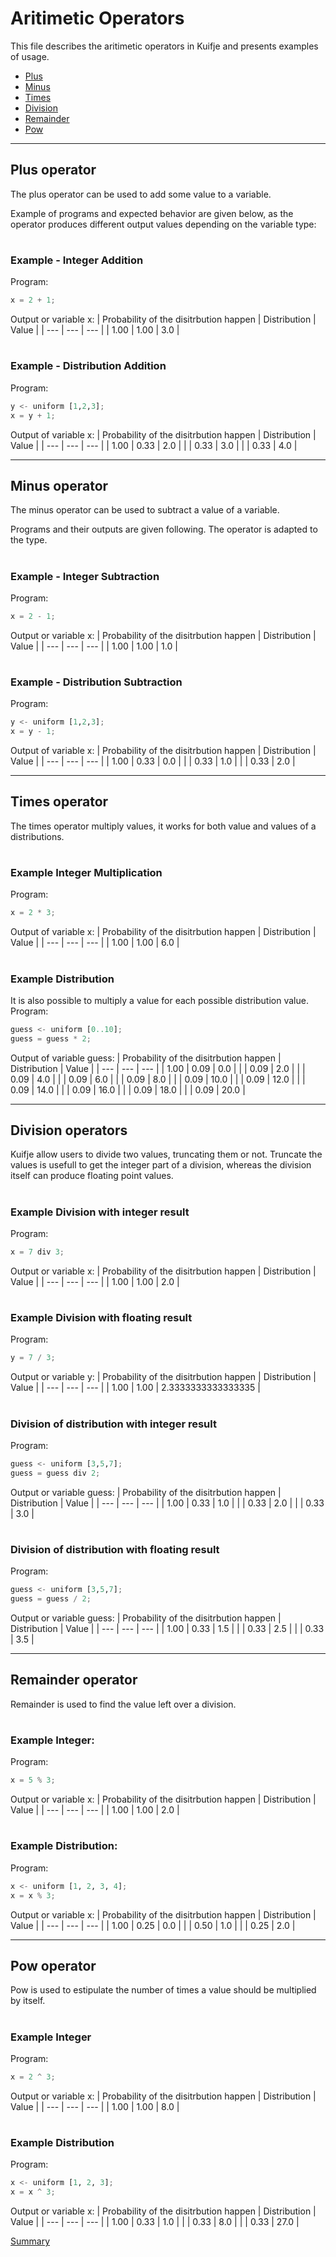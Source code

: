 # Aritimetic Operators

This file describes the aritimetic operators in Kuifje and presents examples of usage.

- [Plus](#plus-operator)
- [Minus](#minus-operator)
- [Times](#times-operator)
- [Division](#division-operators)
- [Remainder](#remainder-operator)
- [Pow](#pow-operator)

---

## Plus operator

The plus operator can be used to add some value to a variable.

Example of programs and expected behavior are given below, as the operator produces different output values depending on the variable type:

#

### Example - Integer Addition

Program:
```python
x = 2 + 1;
```

Output or variable x:
| Probability of the disitrbution happen | Distribution | Value | 
| --- | --- | --- |
| 1.00 | 1.00 | 3.0 |

#

### Example - Distribution Addition
Program:
```python
y <- uniform [1,2,3];
x = y + 1;
```

Output of variable x:
| Probability of the disitrbution happen | Distribution | Value | 
| --- | --- | --- |
| 1.00 | 0.33 | 2.0 |
| | 0.33 | 3.0 |
| | 0.33 | 4.0 |

---

## Minus operator

The minus operator can be used to subtract a value of a variable.

Programs and their outputs are given following. The operator is adapted to the type.

#

### Example - Integer Subtraction

Program:
```python
x = 2 - 1;
```

Output or variable x:
| Probability of the disitrbution happen | Distribution | Value | 
| --- | --- | --- |
| 1.00 | 1.00 | 1.0 |

#

### Example - Distribution Subtraction

Program:
```python
y <- uniform [1,2,3];
x = y - 1;
```

Output of variable x:
| Probability of the disitrbution happen | Distribution | Value | 
| --- | --- | --- |
| 1.00 | 0.33 | 0.0 |
| | 0.33 | 1.0 |
| | 0.33 | 2.0 |

---

## Times operator

The times operator multiply values, it works for both value and values of a distributions.

#

### Example Integer Multiplication
Program:
```python
x = 2 * 3;
```

Output of variable x:
| Probability of the disitrbution happen | Distribution | Value | 
| --- | --- | --- |
| 1.00 | 1.00 | 6.0 |

#

### Example Distribution
It is also possible to multiply a value for each possible distribution value.
Program:
```python
guess <- uniform [0..10];
guess = guess * 2;
```

Output of variable guess:
| Probability of the disitrbution happen | Distribution | Value | 
| --- | --- | --- |
| 1.00 | 0.09 | 0.0 |
| | 0.09 | 2.0 |
| | 0.09 | 4.0 |
| | 0.09 | 6.0 |
| | 0.09 | 8.0 |
| | 0.09 | 10.0 |
| | 0.09 | 12.0 |
| | 0.09 | 14.0 |
| | 0.09 | 16.0 |
| | 0.09 | 18.0 |
| | 0.09 | 20.0 |

---

## Division operators

Kuifje allow users to divide two values, truncating them or not.
Truncate the values is usefull to get the integer part of a division, whereas the division itself can produce floating point values.

#

### Example Division with integer result
Program:
```python
x = 7 div 3;
```

Output or variable x:
| Probability of the disitrbution happen | Distribution | Value | 
| --- | --- | --- |
| 1.00 | 1.00 | 2.0 |

#

### Example Division with floating result
Program:
```python
y = 7 / 3;
```

Output or variable y:
| Probability of the disitrbution happen | Distribution | Value | 
| --- | --- | --- |
| 1.00 | 1.00 | 2.3333333333333335 |

#

### Division of distribution with integer result
Program:
```python
guess <- uniform [3,5,7];
guess = guess div 2;
```

Output or variable guess:
| Probability of the disitrbution happen | Distribution | Value | 
| --- | --- | --- |
| 1.00 | 0.33 | 1.0 |
| | 0.33 | 2.0 |
| | 0.33 | 3.0 |

#

### Division of distribution with floating result
Program:
```python
guess <- uniform [3,5,7];
guess = guess / 2;
```

Output or variable guess:
| Probability of the disitrbution happen | Distribution | Value | 
| --- | --- | --- |
| 1.00 | 0.33 | 1.5 |
| | 0.33 | 2.5 |
| | 0.33 | 3.5 |

---

## Remainder operator

Remainder is used to find the value left over a division.

#

### Example Integer:
Program:
```python
x = 5 % 3;
```

Output or variable x:
| Probability of the disitrbution happen | Distribution | Value | 
| --- | --- | --- |
| 1.00 | 1.00 | 2.0 |

#

### Example Distribution:
Program:
```python
x <- uniform [1, 2, 3, 4];
x = x % 3;
```

Output or variable x:
| Probability of the disitrbution happen | Distribution | Value | 
| --- | --- | --- |
| 1.00 | 0.25 | 0.0 |
| | 0.50 | 1.0 |
| | 0.25 | 2.0 |

---

## Pow operator

Pow is used to estipulate the number of times a value should be multiplied by itself.

#

### Example Integer
Program:
```python
x = 2 ^ 3;
```

Output or variable x:
| Probability of the disitrbution happen | Distribution | Value | 
| --- | --- | --- |
| 1.00 | 1.00 | 8.0 |

#

### Example Distribution
Program:
```python
x <- uniform [1, 2, 3];
x = x ^ 3;
```

Output or variable x:
| Probability of the disitrbution happen | Distribution | Value | 
| --- | --- | --- |
| 1.00 | 0.33 | 1.0 |
| | 0.33 | 8.0 |
| | 0.33 | 27.0 |

[Summary](https://github.com/gleisonsdm/Kuifje-Documentation)
